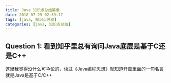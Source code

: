 ```yaml
---
title: Java 知识点总结篇章
date: 2018-07-25 02:39:17
tags: [java, 知识点总结]
categories: [java, 知识点总结]
---
```


## Question 1: 看到知乎里总有询问Java底层是基于C还是C++

这里我觉得没什么可争论的，读过《Java编程思想》就知道开篇里面的一句名言就是Java是基于C/C++